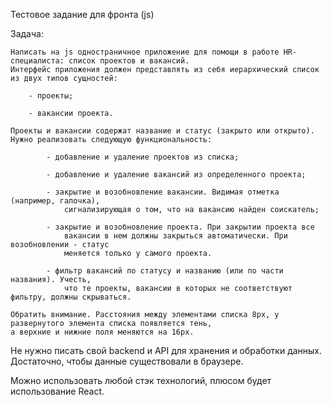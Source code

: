 Тестовое задание для фронта (js)

Задача:

    Написать на js одностраничное приложение для помощи в работе HR-специалиста: список проектов и вакансий.
    Интерфейс приложения должен представлять из себя иерархический список из двух типов сущностей:

        - проекты;

        - вакансии проекта.

    Проекты и вакансии содержат название и статус (закрыто или открыто).
    Нужно реализовать следующую функциональность:

            - добавление и удаление проектов из списка;

            - добавление и удаление вакансий из определенного проекта;

            - закрытие и возобновление вакансии. Видимая отметка (например, галочка),
                сигнализирующая о том, что на вакансию найден соискатель;

            - закрытие и возобновление проекта. При закрытии проекта все
                вакансии в нем должны закрыться автоматически. При возобновлении - статус
                меняется только у самого проекта.

            - фильтр вакансий по статусу и названию (или по части названия). Учесть,
                что те проекты, вакансии в которых не соответствуют фильтру, должны скрываться.

    Обратить внимание. Расстояния между элементами списка 8px, у развернутого элемента списка появляется тень,
    а верхние и нижние поля меняются на 16px.

Не нужно писать свой backend и API для хранения и обработки данных. Достаточно, чтобы данные существовали
в браузере.

Можно использовать любой стэк технологий, плюсом будет использование React.

